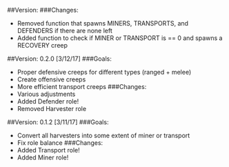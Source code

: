 
##Version:
###Changes:
- Removed function that spawns MINERS, TRANSPORTS, and DEFENDERS if there are none left
- Added function to check if MINER or TRANSPORT is == 0 and spawns a RECOVERY creep

##Version: 0.2.0 [3/12/17]
###Goals:
- Proper defensive creeps for different types (ranged + melee)
- Create offensive creeps
- More efficient transport creeps
###Changes:
- Various adjustments
- Added Defender role!
- Removed Harvester role

##Version: 0.1.2 [3/11/17]
###Goals:
- Convert all harvesters into some extent of miner or transport
- Fix role balance
###Changes:
- Added Transport role!
- Added Miner role!
